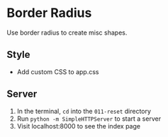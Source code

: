# Border Radius
Use border radius to create misc shapes.

## Style
* Add custom CSS to app.css

## Server
1. In the terminal, `cd` into the `011-reset` directory
1. Run `python -m SimpleHTTPServer` to start a server
1. Visit localhost:8000 to see the index page

